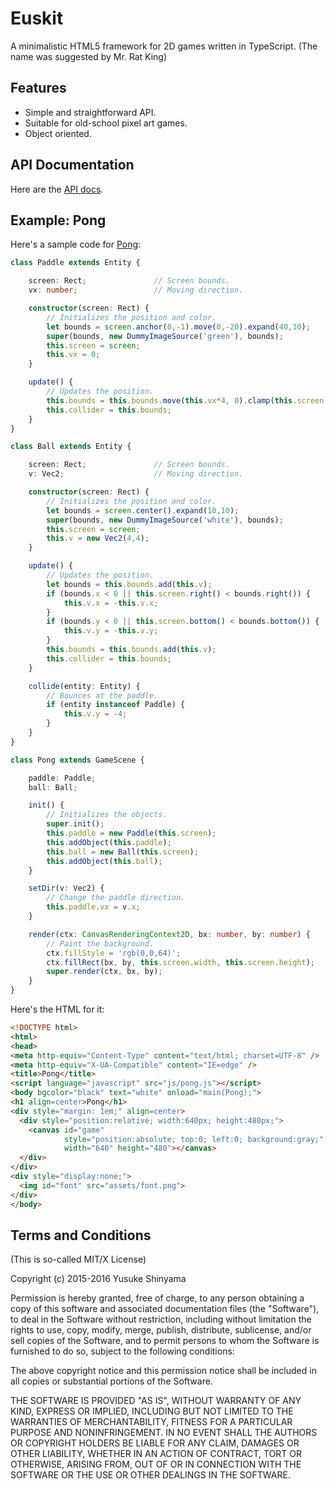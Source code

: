 Euskit
======

A minimalistic HTML5 framework for 2D games written in TypeScript.
(The name was suggested by Mr. Rat King)

Features
--------
 * Simple and straightforward API.
 * Suitable for old-school pixel art games.
 * Object oriented.

API Documentation
-----------------

Here are the <a href="http://euske.github.io/euskit/docs/api.html">API docs</a>.

Example: Pong
--------------

Here's a sample code for <a href="http://euske.github.io/euskit/samples/pong/index.html">Pong</a>:

```typescript
class Paddle extends Entity {

    screen: Rect;               // Screen bounds.
    vx: number;                 // Moving direction.

    constructor(screen: Rect) {
        // Initializes the position and color.
        let bounds = screen.anchor(0,-1).move(0,-20).expand(40,10);
        super(bounds, new DummyImageSource('green'), bounds);
        this.screen = screen;
        this.vx = 0;
    }

    update() {
        // Updates the position.
        this.bounds = this.bounds.move(this.vx*4, 0).clamp(this.screen);
        this.collider = this.bounds;
    }
}

class Ball extends Entity {

    screen: Rect;               // Screen bounds.
    v: Vec2;                    // Moving direction.

    constructor(screen: Rect) {
        // Initializes the position and color.
        let bounds = screen.center().expand(10,10);
        super(bounds, new DummyImageSource('white'), bounds);
        this.screen = screen;
        this.v = new Vec2(4,4);
    }

    update() {
        // Updates the position.
        let bounds = this.bounds.add(this.v);
        if (bounds.x < 0 || this.screen.right() < bounds.right()) {
            this.v.x = -this.v.x;
        }
        if (bounds.y < 0 || this.screen.bottom() < bounds.bottom()) {
            this.v.y = -this.v.y;
        }
        this.bounds = this.bounds.add(this.v);
        this.collider = this.bounds;
    }

    collide(entity: Entity) {
        // Bounces at the paddle.
        if (entity instanceof Paddle) {
            this.v.y = -4;
        }
    }
}

class Pong extends GameScene {

    paddle: Paddle;
    ball: Ball;

    init() {
        // Initializes the objects.
        super.init();
        this.paddle = new Paddle(this.screen);
        this.addObject(this.paddle);
        this.ball = new Ball(this.screen);
        this.addObject(this.ball);
    }

    setDir(v: Vec2) {
        // Change the paddle direction.
        this.paddle.vx = v.x;
    }

    render(ctx: CanvasRenderingContext2D, bx: number, by: number) {
        // Paint the background.
        ctx.fillStyle = 'rgb(0,0,64)';
        ctx.fillRect(bx, by, this.screen.width, this.screen.height);
        super.render(ctx, bx, by);
    }
}
```

Here's the HTML for it:

```html
<!DOCTYPE html>
<html>
<head>
<meta http-equiv="Content-Type" content="text/html; charset=UTF-8" />
<meta http-equiv="X-UA-Compatible" content="IE=edge" />
<title>Pong</title>
<script language="javascript" src="js/pong.js"></script>
<body bgcolor="black" text="white" onload="main(Pong);">
<h1 align=center>Pong</h1>
<div style="margin: 1em;" align=center>
  <div style="position:relative; width:640px; height:480px;">
    <canvas id="game" 
            style="position:absolute; top:0; left:0; background:gray;"
            width="640" height="480"></canvas>
  </div>
</div>
<div style="display:none;">
  <img id="font" src="assets/font.png">
</div>
</body>
```

Terms and Conditions
--------------------

(This is so-called MIT/X License)

Copyright (c) 2015-2016  Yusuke Shinyama

Permission is hereby granted, free of charge, to any person
obtaining a copy of this software and associated documentation
files (the "Software"), to deal in the Software without
restriction, including without limitation the rights to use,
copy, modify, merge, publish, distribute, sublicense, and/or
sell copies of the Software, and to permit persons to whom the
Software is furnished to do so, subject to the following
conditions:

The above copyright notice and this permission notice shall be
included in all copies or substantial portions of the Software.

THE SOFTWARE IS PROVIDED "AS IS", WITHOUT WARRANTY OF ANY
KIND, EXPRESS OR IMPLIED, INCLUDING BUT NOT LIMITED TO THE
WARRANTIES OF MERCHANTABILITY, FITNESS FOR A PARTICULAR
PURPOSE AND NONINFRINGEMENT. IN NO EVENT SHALL THE AUTHORS OR
COPYRIGHT HOLDERS BE LIABLE FOR ANY CLAIM, DAMAGES OR OTHER
LIABILITY, WHETHER IN AN ACTION OF CONTRACT, TORT OR
OTHERWISE, ARISING FROM, OUT OF OR IN CONNECTION WITH THE
SOFTWARE OR THE USE OR OTHER DEALINGS IN THE SOFTWARE.
